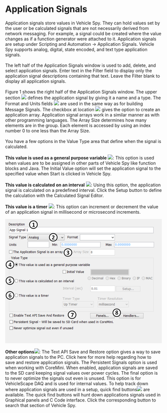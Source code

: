 # Application Signals

Application signals store values in Vehicle Spy. They can hold values set by the user or be calculated signals that are not necessarily derived from network messaging. For example, a signal could be created where the value changes as if a function generator were attached to it. Application signals are setup under Scripting and Automation -> Application Signals. Vehicle Spy supports analog, digital, state encoded, and text type application signals.\
\
The left half of the Application Signals window is used to add, delete, and select application signals. Enter text in the Filter field to display only the application signal descriptions containing that text. Leave the Filter blank to display all application signals.\
\
Figure 1 shows the right half of the Application Signals window. The upper section ![](https://cdn.intrepidcs.net/support/VehicleSpy/assets/smOne.gif) defines the application signal by giving it a name and a type. The Format and Units fields ![](https://cdn.intrepidcs.net/support/VehicleSpy/assets/smTwo.gif) are used in the same way as for building Message Signals. The checkbox at location ![](https://cdn.intrepidcs.net/support/VehicleSpy/assets/smThree.gif) gives the option to create an application array. Application signal arrays work in a similar manner as with other programming languages. The Array Size determines how many elements are in the group. Each element is accessed by using an index number 0 to one less than the Array Size.\
\
You have a few options in the Value Type area that define when the signal is calculated.\
\
**This value is used as a general purpose variable** ![](https://cdn.intrepidcs.net/support/VehicleSpy/assets/smFour.gif): This option is used when values are to be assigned in other parts of Vehicle Spy like function blocks and Java. The Initial Value option will set the application signal to the specified value when Start is clicked in Vehicle Spy.\
\
**This value is calculated on an interval** ![](https://cdn.intrepidcs.net/support/VehicleSpy/assets/smFive.gif): Using this option, the application signal is calculated on a predefined interval. Click the Setup button to define the calculation with the Calculated Signal Editor.\
\
**This value is a timer** ![](https://cdn.intrepidcs.net/support/VehicleSpy/assets/smSix.gif): This option can increment or decrement the value of an application signal in millisecond or microsecond increments.

![Figure 1: The right half of the Application Signals window provides many setup options.](../../../.gitbook/assets/spyCalcHow.gif)

**Other options**![](https://cdn.intrepidcs.net/support/VehicleSpy/assets/smSeven.gif): The Text API Save and Restore option gives a way to save application signals to the PC. Click here for more help regarding how to save and restore application signals. The Persistent Signals option is used when working with CoreMini. When enabled, application signals are saved to the SD card keeping signal values over power cycles. The final option is to never optimize the signals out even is unused. This option is for VehicleScape DAQ and is used for internal values. To help track down where application signals are used in a setup, quick find buttons![](https://cdn.intrepidcs.net/support/VehicleSpy/assets/smEight.gif) are available. The quick find buttons will hunt down applications signals used in Graphical panels and C Code interface. Click the corresponding button to search that section of Vehicle Spy.
